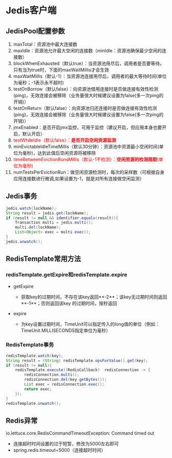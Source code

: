 # Jedis客户端

## JedisPool配置参数

1. maxTotal：资源池中最大连接数
2. maxIdle：资源池允许最大空闲的连接数（minIdle：资源池确保最少空闲的连接数）
3. blockWhenExhausted（默认true）：当资源池用尽后，调用者是否要等待。只有当为true时，下面的maxWaitMillis才会生效
4. maxWaitMillis（默认-1）：当资源池连接用尽后，调用者的最大等待时间(单位为毫秒；-1表示永不超时)
5. testOnBorrow（默认false）：向资源池借用连接时是否做连接有效性检测(ping)，无效连接会被移除（业务量很大时候建议设置为false(多一次ping的开销)）
6. testOnReturn（默认false）：向资源池归还连接时是否做连接有效性检测(ping)，无效连接会被移除（业务量很大时候建议设置为false(多一次ping的开销)）
7. jmxEnabled：是否开启jmx监控，可用于监控（建议开启，但应用本身也要开启，默认开启）
8. <font color=red>testWhileIdle（默认false）：**是否开启空闲资源监测**</font>
9. minEvictableIdleTimeMillis（默认30分钟）：资源池中资源最小空闲时间(单位为毫秒)，达到此值后空闲资源将被移除
10. <font color=red>timeBetweenEvictionRunsMillis（默认-1不检测）：**空闲资源的检测周期**(单位为毫秒)</font>
11. numTestsPerEvictionRun：做空闲资源检测时，每次的采样数（可根据自身应用连接数进行微调,如果设置为-1，就是对所有连接做空闲监测）





## Jedis事务

````java
jedis.watch(lockName);
String result = jedis.get(lockName);
if (result != null && identifier.equals(result)){
    Transaction multi = jedis.multi();
    multi.del(lockName);
    List<Object> exec = multi.exec();
}
jedis.unwatch();
````



## RedisTemplate常用方法

### **redisTemplate.getExpire**和redisTemplate.expire

- getExpire
  - 获取key的过期时间，不存在该key返回**-2**；该key无过期时间则返回**-1**；否则返回该key 的过期时间，按秒返回

- expire
  - 为key设置过期时间，TimeUnit可以指定传入的long值的单位（例如：TimeUnit.MILLISECONDS指定单位为毫秒）

### RedisTemplate事务

````java
redisTemplate.watch(key);
String result = (String) redisTemplate.opsForValue().get(key);
if (result != null){
    redisTemplate.execute((RedisCallback)  redisConnection -> {
        redisConnection.multi();
        redisConnection.del(key.getBytes());
        List exec = redisConnection.exec();
        return exec;
    });
}
redisTemplate.unwatch();
````





## Redis异常

io.lettuce.core.RedisCommandTimeoutException: Command timed out

- 连接超时时间设置的过于短暂，修改为5000左右即可
- spring.redis.timeout=5000（连接超时时间）



